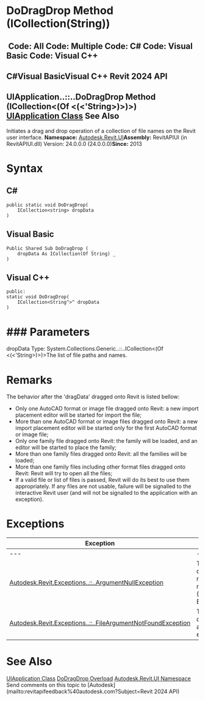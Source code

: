 # DoDragDrop Method (ICollection(String))

﻿
 Code: All Code: Multiple Code: C# Code: Visual Basic Code: Visual C++   
---  
C#Visual BasicVisual C++
Revit 2024 API  
---  
UIApplication..::..DoDragDrop Method (ICollection<(Of <(<'String>)>)>)  
[UIApplication Class](51ca80e2-3e5f-7dd2-9d95-f210950c72ae.md "UIApplication Class") See Also  
---  
Initiates a drag and drop operation of a collection of file names on the Revit user interface.
**Namespace:** [Autodesk.Revit.UI](e86fd90a-8957-02a6-da7f-ced248966e3e.md "Autodesk.Revit.UI Namespace")**Assembly:** RevitAPIUI (in RevitAPIUI.dll) Version: 24.0.0.0 (24.0.0.0)**Since:** 2013 
# Syntax
C#  
---  
```text
public static void DoDragDrop(
	ICollection<string> dropData
)
```
  
Visual Basic  
---  
```text
Public Shared Sub DoDragDrop ( _
	dropData As ICollection(Of String) _
)
```
  
Visual C++  
---  
```text
public:
static void DoDragDrop(
	ICollection<String^>^ dropData
)
```
  
# ### Parameters
dropData
    Type: System.Collections.Generic..::..ICollection<(Of <(<'String>)>)>The list of file paths and names.
# Remarks
The behavior after the 'dragData' dragged onto Revit is listed bellow: 
  * Only one AutoCAD format or image file dragged onto Revit: a new import placement editor will be started for import the file; 
  * More than one AutoCAD format or image files dragged onto Revit: a new import placement editor will be started only for the first AutoCAD format or image file; 
  * Only one family file dragged onto Revit: the family will be loaded, and an editor will be started to place the family;
  * More than one family files dragged onto Revit: all the families will be loaded;
  * More than one family files including other format files dragged onto Revit: Revit will try to open all the files;
  * If a valid file or list of files is passed, Revit will do its best to use them appropriately. If any files are not usable, failure will be signalled to the interactive Revit user (and will not be signalled to the application with an exception).

# Exceptions
| Exception | Condition |
| --- | --- |
| --- | --- |
| [Autodesk.Revit.Exceptions..::..ArgumentNullException](631e1424-60f4-929b-4e52-dda9dcd26316.md "ArgumentNullException Class") | Thrown when dropData is nullNothingnullptra null reference (Nothing in Visual Basic). |
| [Autodesk.Revit.Exceptions..::..FileArgumentNotFoundException](ca9ccaa9-ed08-d40d-31a7-1af3ad2dcb84.md "FileArgumentNotFoundException Class") | Thrown when dropData contains a file that doens't exist. |

# See Also
[UIApplication Class](51ca80e2-3e5f-7dd2-9d95-f210950c72ae.md "UIApplication Class")
[DoDragDrop Overload](f4561775-33b7-8643-b792-5cc234f7240f.md "DoDragDrop Method")
[Autodesk.Revit.UI Namespace](e86fd90a-8957-02a6-da7f-ced248966e3e.md "Autodesk.Revit.UI Namespace")
Send comments on this topic to [Autodesk](mailto:revitapifeedback%40autodesk.com?Subject=Revit 2024 API)